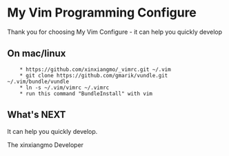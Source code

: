 My Vim Programming Configure
============================

Thank you for choosing My Vim Configure - it can help you quickly develop

On mac/linux
------------

        * https://github.com/xinxiangmo/_vimrc.git ~/.vim
        * git clone https://github.com/gmarik/vundle.git ~/.vim/bundle/vundle
        * ln -s ~/.vim/vimrc ~/.vimrc
        * run this command "BundleInstall" with vim

What's NEXT
-----------

It can help you quickly develop.

The xinxiangmo Developer

